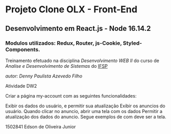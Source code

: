 # Projeto Clone OLX - Front-End

## Desenvolvimento em React.js - Node 16.14.2

### Modulos utilizados: Redux, Router, js-Cookie, Styled-Components.

Treinamento efetuado na disciplina _Desenvolvimento WEB II_ do curso de _Analise e Desenvolvimento de Sistemas_ do [IFSP](https://ifspcaraguatatuba.edu.br/)

_autor: Denny Paulista Azevedo Filho_

Atividade DW2

Criar a página my-account com as seguintes funcionalidades:

Exibir os dados do usuário, e permitir sua atualização
Exibir os anuncios do usuário.
Quando clicar no anuncio, abrir uma tela com os dados
Permitir a atualização dos dados do anuncio.
Segue exemplos de com deve ser a tela.

1502841
Edson de Oliveira Junior
